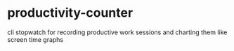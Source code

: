 # productivity-counter
cli stopwatch for recording productive work sessions and charting them like screen time graphs
